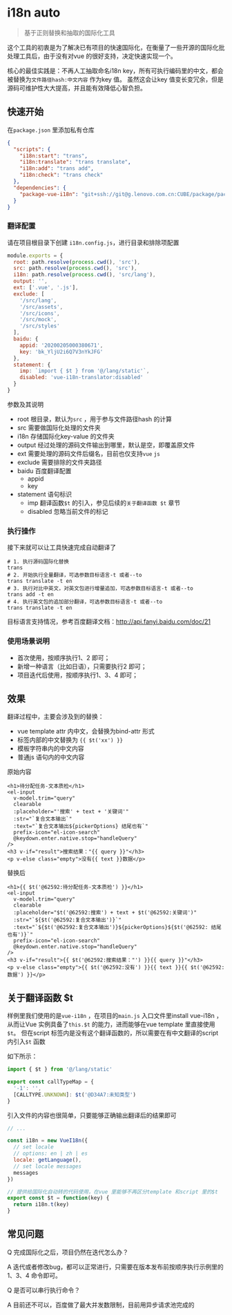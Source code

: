 # i18n auto

> 基于正则替换和抽取的国际化工具

这个工具的初衷是为了解决已有项目的快速国际化，在衡量了一些开源的国际化批处理工具后，由于没有对vue 的很好支持，决定快速实现一个。

核心的最佳实践是：不再人工抽取命名i18n key，所有可执行编码里的中文，都会被替换为`文件路径hash:中文内容` 作为key 值。
虽然这会让key 值变长变冗余，但是源码可维护性大大提高，并且能有效降低心智负担。

## 快速开始

在`package.json` 里添加私有仓库
```json
{
  "scripts": {
    "i18n:start": "trans",
    "i18n:translate": "trans translate",
    "i18n:add": "trans add",
    "i18n:check": "trans check"
  },
  "dependencies": {
    "package-vue-i18n": "git+ssh://git@g.lenovo.com.cn:CUBE/package/package-vue-i18n.git"
  }
}
```

### 翻译配置

请在项目根目录下创建 `i18n.config.js`，进行目录和排除项配置
```js
module.exports = {
  root: path.resolve(process.cwd(), 'src'),
  src: path.resolve(process.cwd(), 'src'),
  i18n: path.resolve(process.cwd(), 'src/lang'),
  output: '',
  ext: ['.vue', '.js'],
  exclude: [
    '/src/lang',
    '/src/assets',
    '/src/icons',
    '/src/mock',
    '/src/styles'
  ],
  baidu: {
    appid: '20200205000380671',
    key: 'bk_YljU2i6Q7V3nYkJFG'
  },
  statement: {
    imp: `import { $t } from '@/lang/static'`,
    disabled: 'vue-i18n-translator:disabled'
  }
}
```
参数及其说明

- root 根目录，默认为`src` ，用于参与文件路径hash 的计算
- src 需要做国际化处理的文件夹
- i18n 存储国际化key-value 的文件夹
- output 经过处理的源码文件输出到哪里，默认是空，即覆盖原文件
- ext 需要处理的源码文件后缀名，目前也仅支持`vue` `js`
- exclude 需要排除的文件夹路径
- baidu 百度翻译配置
    - appid
    - key
- statement 语句标识
    - imp 翻译函数`$t` 的引入，参见后续的`关于翻译函数 $t` 章节
    - disabled 忽略当前文件的标记

### 执行操作

接下来就可以让工具快速完成自动翻译了
```shell script
# 1. 执行源码国际化替换
trans
# 2. 开始执行全量翻译，可选参数目标语言-t 或者--to
trans translate -t en
# 3. 执行对比中英文，对英文包进行增量追加，可选参数目标语言-t 或者--to
trans add -t en
# 4. 执行英文包的追加部分翻译，可选参数目标语言-t 或者--to
trans translate -t en
```

目标语言支持情况，参考百度翻译文档：http://api.fanyi.baidu.com/doc/21

### 使用场景说明

- 首次使用，按顺序执行1、2 即可；
- 新增一种语言（比如日语），只需要执行2 即可；
- 项目迭代后使用，按顺序执行1、3、4 即可；

## 效果

翻译过程中，主要会涉及到的替换：

- vue template attr 内中文，会替换为bind-attr 形式
- 标签内部的中文替换为 ``{{ $t('xx') }}``
- 模板字符串内的中文内容
- 普通js 语句内的中文内容

原始内容
```vue
<h1>待分配任务-文本质检</h1>
<el-input
  v-model.trim="query"
  clearable
  :placeholder="'搜索' + text + '关键词'"
  :str="`复合文本输出`"
  :text="`复合文本输出${pickerOptions} 结尾也有`"
  prefix-icon="el-icon-search"
  @keydown.enter.native.stop="handleQuery"
/>
<h3 v-if="result">搜索结果："{{ query }}"</h3>
<p v-else class="empty">没有{{ text }}数据</p>
```

替换后
```vue
<h1>{{ $t('@62592:待分配任务-文本质检') }}</h1>
<el-input
  v-model.trim="query"
  clearable
  :placeholder="$t('@62592:搜索') + text + $t('@62592:关键词')"
  :str="`${$t('@62592:复合文本输出')}`"
  :text="`${$t('@62592:复合文本输出')}${pickerOptions}${$t('@62592: 结尾也有')}`"
  prefix-icon="el-icon-search"
  @keydown.enter.native.stop="handleQuery"
/>
<h3 v-if="result">{{ $t('@62592:搜索结果："') }}{{ query }}"</h3>
<p v-else class="empty">{{ $t('@62592:没有') }}{{ text }}{{ $t('@62592:数据') }}</p>
```

## 关于翻译函数 $t

样例里我们使用的是`vue-i18n` ，在项目的`main.js` 入口文件里install vue-i18n ，从而让Vue 实例具备了`this.$t` 的能力，进而能够在vue template 里直接使用`$t`。
但在script 标签内是没有这个翻译函数的，所以需要在有中文翻译的script 内引入`$t` 函数

如下所示：
```javascript
import { $t } from '@/lang/static'

export const callTypeMap = {
  '-1': '',
  [CALLTYPE.UNKNOWN]: $t('@D34A7:未知类型')
}
```

引入文件的内容也很简单，只要能够正确输出翻译后的结果即可
```javascript
// ...

const i18n = new VueI18n({
  // set locale
  // options: en | zh | es
  locale: getLanguage(),
  // set locale messages
  messages
})

// 提供给国际化自动转的代码使用，在vue 里能够不再区分template 和script 里的$t
export const $t = function(key) {
  return i18n.t(key)
}
```

## 常见问题

Q 完成国际化之后，项目仍然在迭代怎么办？

A 迭代或者修改bug，都可以正常进行，只需要在版本发布前按顺序执行示例里的1、3、4 命令即可。

Q 是否可以串行执行命令？

A 目前还不可以，百度做了最大并发数限制，目前用异步请求池完成的